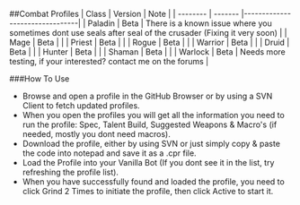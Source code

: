 ##Combat Profiles
| Class    | Version | Note                           |
| -------- | ------- |--------------------------------|
| Paladin  | Beta    | There is a known issue where you sometimes dont use seals after seal of the crusader (Fixing it very soon)    |
| Mage     | Beta    |                                |
| Priest   | Beta    |                                |
| Rogue    | Beta    |                                |
| Warrior  | Beta    |                                |
| Druid    | Beta    |                                |
| Hunter   | Beta    |                                |
| Shaman   | Beta    |                                |
| Warlock  | Beta    | Needs more testing, if your interested? contact me on the forums       |


###How To Use
- Browse and open a profile in the GitHub Browser or by using a SVN Client to fetch updated profiles.
- When you open the profiles you will get all the information you need to run the profile: Spec, Talent Build, Suggested Weapons & Macro's (if needed, mostly you dont need macros).
- Download the profile, either by using SVN or just simply copy & paste the code into notepad and save it as a .cpr file.
- Load the Profile into your Vanilla Bot (If you dont see it in the list, try refreshing the profile list).
- When you have successfully found and loaded the profile, you need to click Grind 2 Times to initiate the profile, then click Active to start it.
